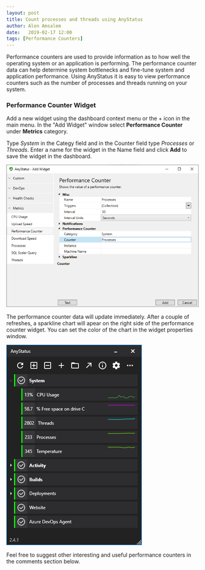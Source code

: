 ```yaml
---
layout: post
title: Count processes and threads using AnyStatus
author: Alon Amsalem
date:   2019-02-17 12:00
tags: [Performance Counters]
---
```


Performance counters are used to provide information as to how well the operating system or an application is performing. The performance counter data can help determine system bottlenecks and fine-tune system and application performance. Using AnyStatus it is easy to view performance counters such as the number of processes and threads running on your system.

### Performance Counter Widget

Add a new widget using the dashboard context menu or the + icon in the main menu. In the "Add Widget" window select **Performance Counter** under **Metrics** category.

Type *System* in the Categy field and in the Counter field type *Processes* or *Threads*.
Enter a name for the widget in the Name field and click **Add** to save the widget in the dashboard.

![AnyStatus Desktop 2.4.1](/assets/posts/2019-02-17-view-processes-and-threads/add-performance-counter-widget.png)

The performance counter data will update immediately. After a couple of refreshes, a sparkline chart will apear on the right side of the performance counter widget.
You can set the color of the chart in the widget properties window.

![AnyStatus Desktop 2.4.1](/assets/images/screenshots/anystatus_desktop_2.4.1.png)

Feel free to suggest other interesting and useful performance counters in the comments section below.